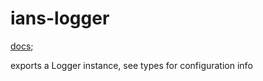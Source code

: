 # ians-logger

[docs](iansenne.com/ians-logger/docs);

exports a Logger instance, see types for configuration info
